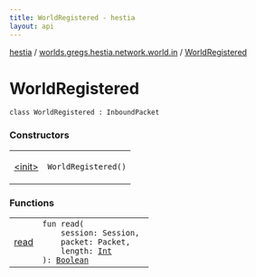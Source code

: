 ```yaml
---
title: WorldRegistered - hestia
layout: api
---
```


<div class='api-docs-breadcrumbs'><a href="../../index.html">hestia</a> / <a href="../index.html">worlds.gregs.hestia.network.world.in</a> / <a href="./index.html">WorldRegistered</a></div>

# WorldRegistered

<div class="signature"><code><span class="keyword">class </span><span class="identifier">WorldRegistered</span>&nbsp;<span class="symbol">:</span>&nbsp;<span class="identifier">InboundPacket</span></code></div>

### Constructors

<table class="api-docs-table">
<tbody>
<tr>
<td markdown="1">

<a href="-init-.html">&lt;init&gt;</a>


</td>
<td markdown="1">
<div class="signature"><code><span class="identifier">WorldRegistered</span><span class="symbol">(</span><span class="symbol">)</span></code></div>

</td>
</tr>
</tbody>
</table>

### Functions

<table class="api-docs-table">
<tbody>
<tr>
<td markdown="1">

<a href="read.html">read</a>


</td>
<td markdown="1">
<div class="signature"><code><span class="keyword">fun </span><span class="identifier">read</span><span class="symbol">(</span><br/>&nbsp;&nbsp;&nbsp;&nbsp;<span class="parameterName" id="worlds.gregs.hestia.network.world.in.WorldRegistered$read(world.gregs.hestia.core.network.Session, world.gregs.hestia.core.network.packets.Packet, kotlin.Int)/session">session</span><span class="symbol">:</span>&nbsp;<span class="identifier">Session</span><span class="symbol">, </span><br/>&nbsp;&nbsp;&nbsp;&nbsp;<span class="parameterName" id="worlds.gregs.hestia.network.world.in.WorldRegistered$read(world.gregs.hestia.core.network.Session, world.gregs.hestia.core.network.packets.Packet, kotlin.Int)/packet">packet</span><span class="symbol">:</span>&nbsp;<span class="identifier">Packet</span><span class="symbol">, </span><br/>&nbsp;&nbsp;&nbsp;&nbsp;<span class="parameterName" id="worlds.gregs.hestia.network.world.in.WorldRegistered$read(world.gregs.hestia.core.network.Session, world.gregs.hestia.core.network.packets.Packet, kotlin.Int)/length">length</span><span class="symbol">:</span>&nbsp;<a href="https://kotlinlang.org/api/latest/jvm/stdlib/kotlin/-int/index.html"><span class="identifier">Int</span></a><br/><span class="symbol">)</span><span class="symbol">: </span><a href="https://kotlinlang.org/api/latest/jvm/stdlib/kotlin/-boolean/index.html"><span class="identifier">Boolean</span></a></code></div>

</td>
</tr>
</tbody>
</table>
